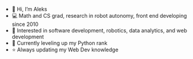 - 👋 Hi, I’m Aleks
- 💻 Math and CS grad, research in robot autonomy, front end developing since 2010
- 👀 Interested in software development, robotics, data analytics, and web development
- 🌱 Currently leveling up my Python rank
- ⭐ Always updating my Web Dev knowledge 
